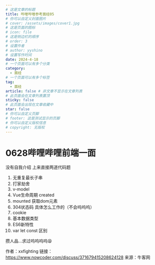 ```yaml
---
# 这是文章的标题
title: 哔哩哔哩参考面经05
# 你可以自定义封面图片
# cover: /assets/images/cover1.jpg
# 这是页面的图标
# icon: file
# 这是侧边栏的顺序
# order: 3
# 设置作者
# author: yyshino
# 设置写作时间
date: 2024-4-18
# 一个页面可以有多个分类
category:
  - 面经
# 一个页面可以有多个标签
tag:
  - 面经
article: false # 非文章不显示在文章列表
# 此页面会在文章列表置顶
sticky: false
# 此页面会出现在文章收藏中
star: false
# 你可以自定义页脚
# footer: 这是测试显示的页脚
# 你可以自定义版权信息
# copyright: 无版权
---
```




# 0628哔哩哔哩前端一面

没有自我介绍 上来直接两道代码题

1. 无重复最长子串
2. 打家劫舍
3. v-model
4. Vue生命周期 created
5. mounted 获取dom元素
6. 304状态码 具体怎么工作的（不会呜呜呜）
7. cookie
8. 基本数据类型
9. ES6新特性
10. var let const 区别


攒人品…求过呜呜呜呜😫

作者：xxfighting
链接：https://www.nowcoder.com/discuss/371679415208624128
来源：牛客网
